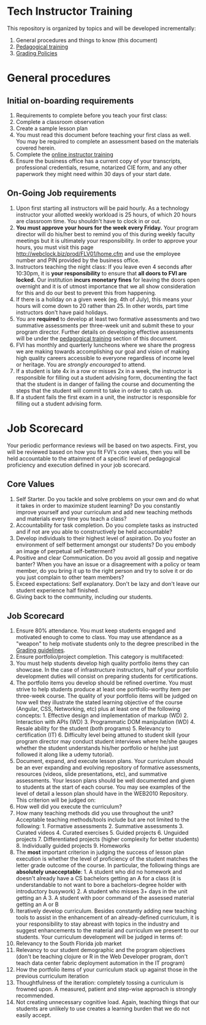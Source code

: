 # Tech Instructor Training

This repository is organized by topics and will be developed incrementally:

1. General procedures and things to know (this document)
2. [Pedagogical training](pedagogy.md)
3. [Grading Policies](grading.md)

# General procedures

## Initial on-boarding requirements

1. Requirements to complete before you teach your first class:
  1. Complete a classroom observation
  2. Create a sample lesson plan
  3. You must read this document before teaching your first class as well. You may be required to complete an assessment based on the materials covered herein.
  4. Complete the [online instructor training](https://github.com/FVITech/General-Procedures-Tooling/blob/master/onboarding.md)
2. Ensure the business office has a current copy of your transcripts, professional credentials, resume, notarized CIE form, and any other paperwork they might need within 30 days of your start date.

## On-Going Job requirements
1. Upon first starting all instructors will be paid hourly. As a technology instructor your allotted weekly workload is 25 hours, of which 20 hours are classroom time. You shouldn't have to clock in or out.
2. **You must approve your hours for the week every Friday.**  Your program director will do his/her best to remind you of this during weekly faculty meetings but it is ultimately your responsibility. In order to approve your hours, you must visit this page http://webclock.biz/prod/FLV01/home.cfm and use the employee number and PIN provided by the business office.
3. Instructors teaching the night class: If you leave even 4 seconds after 10:30pm, it is **your responsibility** to ensure that **all doors to FVI are locked.** Our institution **incurs monetary fines** for leaving the doors open overnight and it is of utmost importance that we all show consideration for this and do our best to prevent this from happening.
4. If there is a holiday on a given week (eg. 4th of July), this means your hours will come down to 20 rather than 25. In other words, part time instructors don't have paid holidays.
5. You are **required** to develop at least two formative assessments and two summative assessments per three-week unit and submit these to your program director. Further details on developing effective assessments will be under the [pedagogical training](pedagogy.md) section of this document.
6. FVI has monthly and quarterly luncheons where we share the progress we are making towards accomplishing our goal and vision of making high quality careers accessible to everyone regardless of income level or heritage. You are *strongly encouraged* to attend.
7. If a student is late 4x in a row or misses 2x in a week, the instructor is responsible for filling out a student advising form, documenting the fact that the student is in danger of failing the course and documenting the steps that the student will commit to take in order to catch up.
8. If a student fails the first exam in a unit, the instructor is responsible for filling out a student advising form.

# Job Scorecard
Your periodic performance reviews will be based on two aspects. First, you will be reviewed based on how you fit FVI's core values, then you will be held accountable to the attainment of a specific level of pedagogical proficiency and execution defined in your job scorecard.

## Core Values
1. Self Starter. Do you tackle and solve problems on your own and do what it takes in order to maximize student learning? Do you constantly improve yourself and your curriculum and add new teaching methods and materials every time you teach a class?  
2. Accountability for task completion. Do you complete tasks as instructed and if not are you able to constructively be held accountable?
3. Develop individuals to their highest level of aspiration. Do you foster an environment of self betterment amongst our students? Do you embody an image of perpetual self-betterment?  
4. Positive and clear Communication. Do you avoid all gossip and negative banter? When you have an issue or a disagreement with a policy or team member, do you bring it up to the right person and try to solve it or do you just complain to other team members?  
5. Exceed expectations: Self explanatory. Don't be lazy and don't leave our student experience half finished.  
6. Giving back to the community, including our students.  

## Job Scorecard
1. Ensure 80% attendance. You must keep students engaged and motivated enough to come to class. You may use attendance as a "weapon" to help motivate students only to the degree prescribed in the [Grading guidelines](grading.md).
2. Ensure portfolio/project completion. This category is multifaceted:
  1. You must help students develop high quality portfolio items they can showcase. In the case of infrastructure instructors, half of your portfolio development duties will consist on preparing students for certifications.
  2. The portfolio items you develop should be refined overtime. You must strive to help students produce at least one portfolio-worthy item per three-week course. The quality of your portfolio items will be judged on how well they illustrate the stated learning objective of the course (Angular, CSS, Networking, etc) plus at least one of the following concepts:
    1. Effective design and implementation of markup (WD)
    2. Interaction with APIs (WD)
    3. Programmatic DOM manipulation (WD)
    4. Resale ability for the student (both programs)
    5. Relevancy to certification (IT)
    6. Difficulty level being attuned to student skill (your program director may conduct student interviews where he/she gauges whether the student understands his/her portfolio or he/she just followed it along like a udemy tutorial).
3. Document, expand, and execute lesson plans. Your curriculum should be an ever expanding and evolving repository of formative assessments, resources (videos, slide presentations, etc), and summative assessments. Your lesson plans should be well documented and given to students at the start of each course. You may see examples of the level of detail a lesson plan should have in the WEB2010 Repository. This criterion will be judged on:
  1. How well did you execute the curriculum?
  2. How many teaching methods did you use throughout the unit? Acceptable teaching methods/tools include but are not limited to the following:
    1. Formative assessments
    2. Summative assessments
    3. Curated videos
    4. Curated exercises
    5. Guided projects
    6. Unguided projects
    7. Differentiated projects (higher complexity for better students)
    8. Individually guided projects
    9. Homeworks
  3. The **most** important criterion in judging the success of lesson plan execution is whether the level of proficiency of the student matches the letter grade outcome of the course. In particular, the following things are **absolutely unacceptable**:
    1. A student who did no homework and doesn't already have a CS bachelors getting an A for a class (it is understandable to not want to bore a bachelors-degree holder with introductory busywork)
    2. A student who misses 3+ days in the unit getting an A
    3. A student with poor command of the assessed material getting an A or B
4. Iteratively develop curriculum. Besides constantly adding new teaching tools to assist in the enhancement of an already-defined curriculum, it is your responsibility to stay abreast with topics in the industry and suggest enhancements to the material and curriculum we present to our students. Your curriculum development will be judged in terms of:
  1. Relevancy to the South Florida job market
  2. Relevancy to our student demographic and the program objectives (don't be teaching clojure or R in the Web Developer program, don't teach data center fabric deployment automation in the IT program)
  3. How the portfolio items of your curriculum stack up against those in the previous curriculum iteration
  4. Thoughtfulness of the iteration: completely tossing a curriculum  is frowned upon. A measured, patient and step-wise approach is strongly recommended.
  5. Not creating unnecessary cognitive load. Again, teaching things that our students are unlikely to use creates a learning burden that we do not easily accept.
